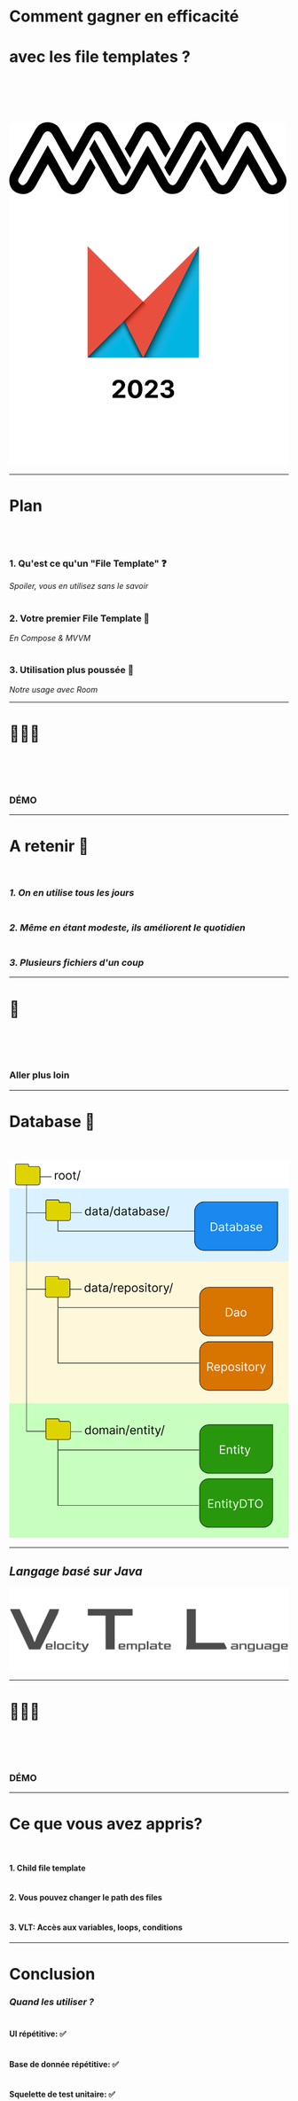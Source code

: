 <!-- classes: title -->

<!-- section-title: File templates -->

<br /><br /><br /><br /><br /><br /><br />

# Comment gagner en **efficacité**

# avec les **file templates** ?

<br /><br /><br /><br />

![image_mwm.png](./image_mwm.png?w=140px) ![image_android_makers_logo_light.png](./image_android_makers_logo_light.png?w=240px)

---

<!-- section-title: Plan -->

# <b>Plan</b>

<br/><br/>

<!-- fragments-start -->

### 1. Qu'est ce qu'un "File Template" ❓

*Spoiler, vous en utilisez sans le savoir*<br/><br/>

### 2. Votre premier File Template 👶

*En Compose & MVVM*<br/><br/>

### 3. Utilisation plus poussée 🚀

*Notre usage avec Room*

<!-- fragments-end -->

---

<!-- section-title: Démo #1 -->

<!-- classes: emoji -->

# 🧑🏼‍💻

<br /><br /><br />

### DÉMO

---

<!-- section-title: Ce que vous avez appris? -->

# <b>A retenir 🧠</b><br /><br />

<!-- fragments-start -->

### *1. On en utilise tous les jours*<br /><br />

### *2. Même en étant modeste, ils améliorent le quotidien*<br /><br />

### *3. Plusieurs fichiers d'un coup* 

<!-- fragments-end -->

---

<!-- section-title: Transition -->



<!-- classes: emoji -->

# 🚀

<br /><br /><br />

### Aller plus loin

---

# <b>Database 📀</b><br /><br />

![image_presentation_database.png](./image_presentation_database.png?w=500px)

---

## *Langage basé sur Java*

![image_vtl_light.png](./image_vtl_light.png?w=550px)

---

<!-- section-title: Démo #2 -->

<!-- classes: emoji -->

# 👨🏻‍💻

<br /><br /><br />

### DÉMO

---

# <b>Ce que vous avez appris?</b><br /><br />

#### 1. Child file template<br /><br />

#### 2. Vous pouvez changer le path des files<br /><br />

#### 3. VLT: Accès aux variables, loops, conditions

---

# <b>Conclusion</b><br />

### *Quand les utiliser ?*<br /><br />

<!-- fragments-start -->

#### UI répétitive: ✅<br /><br />

#### Base de donnée répétitive: ✅<br /><br />

#### Squelette de test unitaire: ✅<br /><br />

#### MVC, MVP, MVVM: 🤷‍♂️<br /><br />

#### Code spécifique: ❌<br /><br />

#### Code métier: ❌<br /><br />

<!-- fragments-end -->

---

<!-- section-title: Question❓ -->

# <b>Question ❓</b>

---

<!-- section-title: Go further -->

## <b>Pour aller plus loin</b><br />

#### *Article medium*

<br />

<!-- qr: https://medium.com/mwm-io/crafting-custom-path-formatting-in-intellij-file-templates-for-android-development-c93c4c33689d -->

<br /><br /><br />

#### Retrouvez nous au stand **MWM** 👋

<br />

![image_mwm.png](./image_mwm.png?w=140px)
